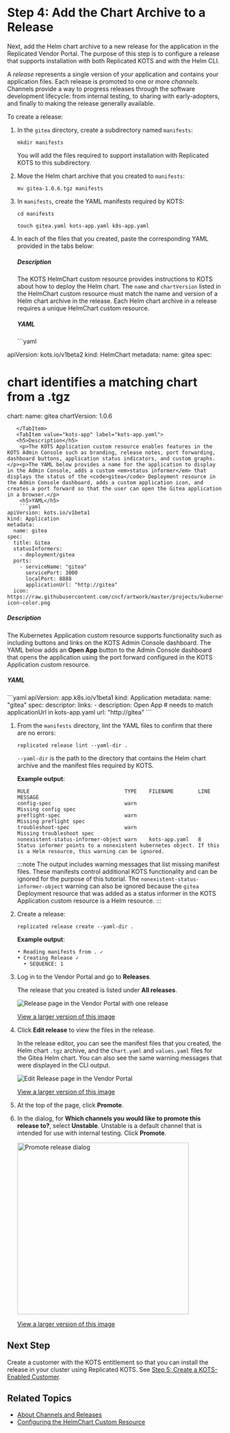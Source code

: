 # Step 4: Add the Chart Archive to a Release

Next, add the Helm chart archive to a new release for the application in the Replicated Vendor Portal. The purpose of this step is to configure a release that supports installation with both Replicated KOTS and with the Helm CLI.

A _release_ represents a single version of your application and contains your application files. Each release is promoted to one or more _channels_. Channels provide a way to progress releases through the software development lifecycle: from internal testing, to sharing with early-adopters, and finally to making the release generally available.

To create a release:

1. In the `gitea` directory, create a subdirectory named `manifests`:

   ```
   mkdir manifests
   ```

   You will add the files required to support installation with Replicated KOTS to this subdirectory.

1. Move the Helm chart archive that you created to `manifests`:

   ```
   mv gitea-1.0.6.tgz manifests
   ```

1. In `manifests`, create the YAML manifests required by KOTS:
   ```
   cd manifests
   ```
   ```
   touch gitea.yaml kots-app.yaml k8s-app.yaml
   ```

1. In each of the files that you created, paste the corresponding YAML provided in the tabs below:

   <Tabs>
   <TabItem value="helmchart" label="gitea.yaml" default>
    <h5>Description</h5>
    <p>The KOTS HelmChart custom resource provides instructions to KOTS about how to deploy the Helm chart. The <code>name</code> and <code>chartVersion</code> listed in the HelmChart custom resource must match the name and version of a Helm chart archive in the release. Each Helm chart archive in a release requires a unique HelmChart custom resource.</p>
    <h5>YAML</h5>
    ```yaml
apiVersion: kots.io/v1beta2
kind: HelmChart
metadata:
  name: gitea
spec:
  # chart identifies a matching chart from a .tgz
  chart:
    name: gitea
    chartVersion: 1.0.6
```
   </TabItem>
   <TabItem value="kots-app" label="kots-app.yaml">
   <h5>Description</h5>
    <p>The KOTS Application custom resource enables features in the KOTS Admin Console such as branding, release notes, port forwarding, dashboard buttons, application status indicators, and custom graphs.</p><p>The YAML below provides a name for the application to display in the Admin Console, adds a custom <em>status informer</em> that displays the status of the <code>gitea</code> Deployment resource in the Admin Console dashboard, adds a custom application icon, and creates a port forward so that the user can open the Gitea application in a browser.</p>
    <h5>YAML</h5>
    ```yaml
apiVersion: kots.io/v1beta1
kind: Application
metadata:
  name: gitea
spec:
  title: Gitea
  statusInformers:
    - deployment/gitea
  ports:
    - serviceName: "gitea"
      servicePort: 3000
      localPort: 8888
      applicationUrl: "http://gitea"
  icon: https://raw.githubusercontent.com/cncf/artwork/master/projects/kubernetes/icon/color/kubernetes-icon-color.png
```
   </TabItem>
   <TabItem value="k8s-app" label="k8s-app.yaml">
   <h5>Description</h5>
    <p>The Kubernetes Application custom resource supports functionality such as including buttons and links on the KOTS Admin Console dashboard. The YAML below adds an <strong>Open App</strong> button to the Admin Console dashboard that opens the application using the port forward configured in the KOTS Application custom resource.</p>
    <h5>YAML</h5>
    ```yaml
apiVersion: app.k8s.io/v1beta1
kind: Application
metadata:
  name: "gitea"
spec:
  descriptor:
    links:
      - description: Open App
        # needs to match applicationUrl in kots-app.yaml
        url: "http://gitea"
```
   </TabItem>
   </Tabs>   

1. From the `manifests` directory, lint the YAML files to confirm that there are no errors:

   ```
   replicated release lint --yaml-dir .
   ```
   `--yaml-dir` is the path to the directory that contains the Helm chart archive and the manifest files required by KOTS.

   **Example output**:

   ```
   RULE                               TYPE    FILENAME        LINE  MESSAGE
   config-spec                        warn                          Missing config spec                                                         
   preflight-spec                     warn                          Missing preflight spec
   troubleshoot-spec                  warn                          Missing troubleshoot spec
   nonexistent-status-informer-object warn    kots-app.yaml   8     Status informer points to a nonexistent kubernetes object. If this is a Helm resource, this warning can be ignored.
   ```
   :::note
   The output includes warning messages that list missing manifest files. These manifests control additional KOTS functionality and can be ignored for the purpose of this tutorial. The `nonexistent-status-informer-object` warning can also be ignored because the `gitea` Deployment resource that was added as a status informer in the KOTS Application custom resource is a Helm resource.
   :::

1. Create a release:

   ```
   replicated release create --yaml-dir .
   ```
   **Example output**:
   ```
   • Reading manifests from . ✓
   • Creating Release ✓
     • SEQUENCE: 1
   ```

1. Log in to the Vendor Portal and go to **Releases**.

    The release that you created is listed under **All releases**.

    ![Release page in the Vendor Portal with one release](/images/tutorial-kots-helm-release-seq-1.png)

    [View a larger version of this image](/images/tutorial-kots-helm-release-seq-1.png)

1. Click **Edit release** to view the files in the release.

    In the release editor, you can see the manifest files that you created, the Helm chart `.tgz` archive, and the `Chart.yaml` and `values.yaml` files for the Gitea Helm chart. You can also see the same warning messages that were displayed in the CLI output.

    ![Edit Release page in the Vendor Portal](/images/tutorial-kots-helm-release-edit-seq-1.png)

    [View a larger version of this image](/images/tutorial-kots-helm-release-edit-seq-1.png)

1. At the top of the page, click **Promote**.

1. In the dialog, for **Which channels you would like to promote this release to?**, select **Unstable**. Unstable is a default channel that is intended for use with internal testing. Click **Promote**.

    <img alt="Promote release dialog" src="/images/release-promote.png" width="400px"/>

    [View a larger version of this image](/images/release-promote.png)    

## Next Step

Create a customer with the KOTS entitlement so that you can install the release in your cluster using Replicated KOTS. See [Step 5: Create a KOTS-Enabled Customer](tutorial-kots-helm-create-customer).

## Related Topics

* [About Channels and Releases](/vendor/releases-about)
* [Configuring the HelmChart Custom Resource](/vendor/helm-native-v2-using)